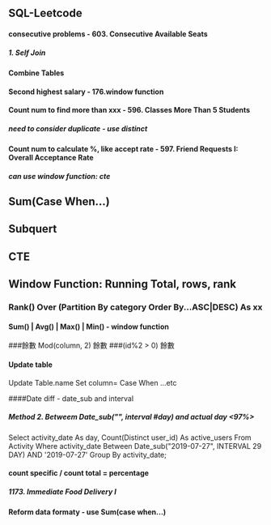 ## SQL-Leetcode
#### consecutive problems - 603. Consecutive Available Seats
##### 1. Self Join

#### Combine Tables
#### Second highest salary - 176.window function
#### Count num to find more than xxx - 596. Classes More Than 5 Students
##### need to consider duplicate - use distinct

#### Count num to calculate %, like accept rate - 597. Friend Requests I: Overall Acceptance Rate
##### can use window function: cte


## Sum(Case When...) 
## Subquert
## CTE
## Window Function: Running Total, rows, rank
### Rank() Over (Partition By category Order By...ASC|DESC) As xx
#### Sum() | Avg() | Max() | Min() - window function

###餘數 Mod(column, 2) 餘數
###(id%2 > 0) 餘數

#### Update table
Update Table.name 
Set column= Case When ...etc



####Date diff - date_sub and interval
##### Method 2. Betweem Date_sub("", interval #day) and actual day <97%>
Select activity_date As day, Count(Distinct user_id) As active_users
From Activity
Where activity_date Between Date_sub("2019-07-27", INTERVAL 29 DAY) AND '2019-07-27'
Group By activity_date;



#### count specific / count total = percentage
##### 1173. Immediate Food Delivery I


#### Reform data formaty - use Sum(case when...)
